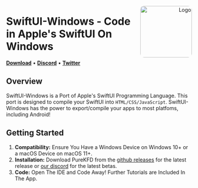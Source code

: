 <p align="right">
  <img align="right" height="140" src="https://github.com/Broco8Dev/SwiftUI-Windows/blob/main/SwiftUIForWindowsLogo.png?raw=true" alt="Logo" style="float: right; border-radius: 10px;"/>
</p>

<h1 align="left">SwiftUI-Windows - Code in Apple's SwiftUI On Windows</h1>

<p align="left">
  <strong><a href="https://github.com/Broco8Dev/SwiftUI-Windows/releases/latest">Download</a></strong>
  •
  <strong><a href="https://discord.gg/nocturna">Discord</a></strong>
  •
  <strong><a href="https://twitter.com/Broco8Real">Twitter</a></strong>
</p>

## Overview

SwiftUI-Windows is a Port of Apple's SwiftUI Programming Language. This port is designed to compile your SwiftUI into `HTML/CSS/JavaScript`. SwiftUI-Windows has the power to export/compile your apps to most platfoms, including Android! 

## Getting Started

1. **Compatibility:** Ensure You Have a Windows Device on Windows 10+ or a macOS Device on macOS 11+.
2. **Installation:** Download PureKFD from the [github releases](https://github.com/Broco8Real/SwiftUI-Windows/releases/latest) for the latest release or [our discord](https://discord.gg/nocturna) for the latest betas.
3. **Code:** Open The IDE and Code Away! Further Tutorials are Included In The App.

